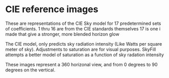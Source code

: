 # CIE reference images
These are representations of the CIE Sky model for 17 predetermined
sets of coefficients.  1 thru 16 are from the CIE standards themselves
17 is one i made that give a stronger, more blended horizon glow

The CIE model, only predicts sky radiation intensity (Like Watts per square
meter of sky).  Adjustments to saturation are for visual purposes.  SkyFill
attempts a better model of saturation as a function of sky radation intensity

These images represent a 360 horizonal view, and from 0 degrees to 90 degrees
on the vertical.
